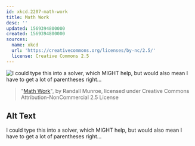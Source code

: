 ```yaml
---
id: xkcd.2207-math-work
title: Math Work
desc: ''
updated: 1569394800000
created: 1569394800000
sources:
  name: xkcd
  url: 'https://creativecommons.org/licenses/by-nc/2.5/'
  license: Creative Commons 2.5
---
```

![I could type this into a solver, which MIGHT help, but would also mean I have to get a lot of parentheses right...](https://imgs.xkcd.com/comics/math_work.png)
> "[Math Work](https://xkcd.com/2207/)", by Randall Munroe, licensed under Creative Commons Attribution-NonCommercial 2.5 License

## Alt Text
I could type this into a solver, which MIGHT help, but would also mean I have to get a lot of parentheses right...
